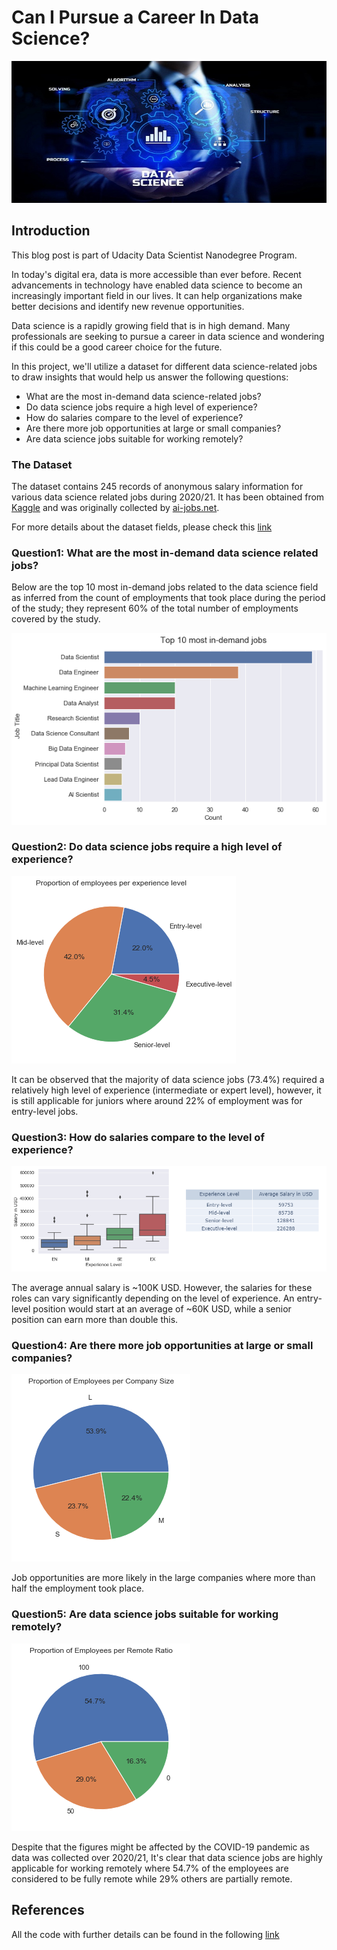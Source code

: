 # Can I Pursue a Career In Data Science?

![Screenshot 1](https://github.com/mbahaay/course-name/blob/main/assets/Datascience.jpg)


## Introduction

This blog post is part of Udacity Data Scientist Nanodegree Program.

In today's digital era, data is more accessible than ever before. Recent advancements in technology have enabled data science to become an increasingly important field in our lives. It can help organizations make better decisions and identify new revenue opportunities.

Data science is a rapidly growing field that is in high demand. Many professionals are seeking to pursue a career in data science and wondering if this could be a good career choice for the future.

In this project, we'll utilize a dataset for different data science-related jobs to draw insights that would help us answer the following questions:

- What are the most in-demand data science-related jobs?
- Do data science jobs require a high level of experience?
- How do salaries compare to the level of experience?
- Are there more job opportunities at large or small companies?
- Are data science jobs suitable for working remotely?

### The Dataset

The dataset contains 245 records of anonymous salary information for various data science related jobs during 2020/21. It has been obtained from [Kaggle](https://www.kaggle.com/datasets/saurabhshahane/data-science-jobs-salaries) and was originally collected by [ai-jobs.net](https://salaries.ai-jobs.net/).

For more details about the dataset fields, please check this [link](https://www.kaggle.com/datasets/saurabhshahane/data-science-jobs-salaries)

### Question1: What are the most in-demand data science related jobs?

Below are the top 10 most in-demand jobs related to the data science field as inferred from the count of employments that took place during the period of the study; they represent 60% of the total number of employments covered by the study.

![Screenshot 2](https://github.com/mbahaay/course-name/blob/main/assets/Plot1.png)

### Question2: Do data science jobs require a high level of experience?

![Screenshot 3](https://github.com/mbahaay/course-name/blob/main/assets/Plot2.png)

It can be observed that the majority of data science jobs (73.4%) required a relatively high level of experience (intermediate or expert level), however, it is still applicable for juniors where around 22% of employment was for entry-level jobs.

### Question3: How do salaries compare to the level of experience?

![Screenshot 4](https://github.com/mbahaay/course-name/blob/main/assets/Plot3_4.png)

The average annual salary is ~100K USD. However, the salaries for these roles can vary significantly depending on the level of experience. An entry-level position would start at an average of ~60K USD, while a senior position can earn more than double this.

### Question4: Are there more job opportunities at large or small companies?

![Screenshot 5](https://github.com/mbahaay/course-name/blob/main/assets/Plot6.png)

Job opportunities are more likely in the large companies where more than half the employment took place.

### Question5: Are data science jobs suitable for working remotely?

![Screenshot 6](https://github.com/mbahaay/course-name/blob/main/assets/Plot5.png)

Despite that the figures might be affected by the COVID-19 pandemic as data was collected over 2020/21, It's clear that data science jobs are highly applicable for working remotely where 54.7% of the employees are considered to be fully remote while 29% others are partially remote.

## References
All the code with further details can be found in the following [link](https://github.com/mbahaay/Data-Science-Blog-Post-Project)
